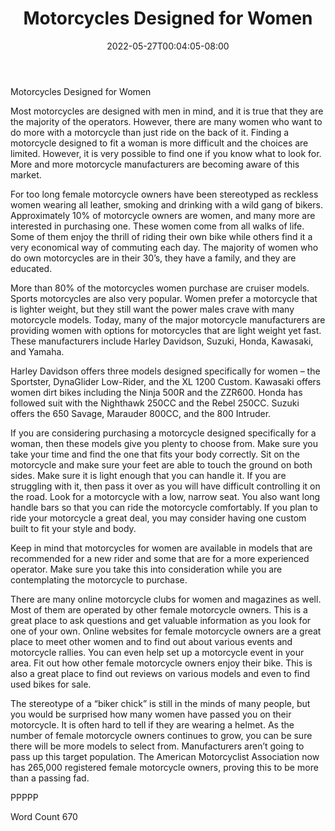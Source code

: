 ﻿---
title: "Motorcycles Designed for Women"
date: 2022-05-27T00:04:05-08:00
description: "Motorcycles and Scooters Tips for Web Success"
featured_image: "/images/Motorcycles and Scooters.jpg"
tags: ["Motorcycles and Scooters"]
---

Motorcycles Designed for Women

Most motorcycles are designed with men in mind, and it is true that they are the majority of the operators. However, there are many women who want to do more with a motorcycle than just ride on the back of it. Finding a motorcycle designed to fit a woman is more difficult and the choices are limited. However, it is very possible to find one if you know what to look for. More and more motorcycle manufacturers are becoming aware of this market.

For too long female motorcycle owners have been stereotyped as reckless women wearing all leather, smoking and drinking with a wild gang of bikers. Approximately 10% of motorcycle owners are women, and many more are interested in purchasing one. These women come from all walks of life. Some of them enjoy the thrill of riding their own bike while others find it a very economical way of commuting each day. The majority of women who do own motorcycles are in their 30’s, they have a family, and they are educated. 

More than 80% of the motorcycles women purchase are cruiser models. Sports motorcycles are also very popular. Women prefer a motorcycle that is lighter weight, but they still want the power males crave with many motorcycle models. Today, many of the major motorcycle manufacturers are providing women with options for motorcycles that are light weight yet fast. These manufacturers include Harley Davidson, Suzuki, Honda, Kawasaki, and Yamaha. 

Harley Davidson offers three models designed specifically for women – the Sportster, DynaGlider Low-Rider, and the XL 1200 Custom. Kawasaki offers women dirt bikes including the Ninja 500R and the ZZR600. Honda has followed suit with the Nighthawk 250CC and the Rebel 250CC. Suzuki offers the 650 Savage, Marauder 800CC, and the 800 Intruder. 

If you are considering purchasing a motorcycle designed specifically for a woman, then these models give you plenty to choose from. Make sure you take your time and find the one that fits your body correctly. Sit on the motorcycle and make sure your feet are able to touch the ground on both sides. Make sure it is light enough that you can handle it. If you are struggling with it, then pass it over as you will have difficult controlling it on the road. Look for a motorcycle with a low, narrow seat. You also want long handle bars so that you can ride the motorcycle comfortably. If you plan to ride your motorcycle a great deal, you may consider having one custom built to fit your style and body. 

Keep in mind that motorcycles for women are available in models that are recommended for a new rider and some that are for a more experienced operator. Make sure you take this into consideration while you are contemplating the motorcycle to purchase. 

There are many online motorcycle clubs for women and magazines as well. Most of them are operated by other female motorcycle owners. This is a great place to ask questions and get valuable information as you look for one of your own. Online websites for female motorcycle owners are a great place to meet other women and to find out about various events and motorcycle rallies. You can even help set up a motorcycle event in your area. Fit out how other female motorcycle owners enjoy their bike. This is also a great place to find out reviews on various models and even to find used bikes for sale. 

The stereotype of a “biker chick” is still in the minds of many people, but you would be surprised how many women have passed you on their motorcycle. It is often hard to tell if they are wearing a helmet. As the number of female motorcycle owners continues to grow, you can be sure there will be more models to select from. Manufacturers aren’t going to pass up this target population. The American Motorcyclist Association now has 265,000 registered female motorcycle owners, proving this to be more than a passing fad. 


PPPPP

Word Count 670


